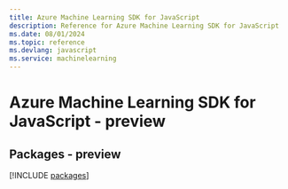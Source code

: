 ```yaml
---
title: Azure Machine Learning SDK for JavaScript
description: Reference for Azure Machine Learning SDK for JavaScript
ms.date: 08/01/2024
ms.topic: reference
ms.devlang: javascript
ms.service: machinelearning
---
```

# Azure Machine Learning SDK for JavaScript - preview
## Packages - preview
[!INCLUDE [packages](machine-learning-index.md)]